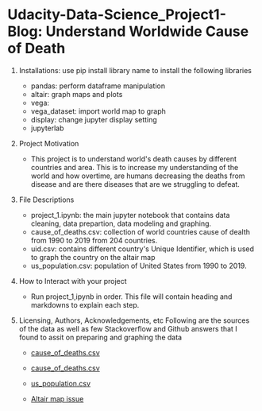 # Udacity-Data-Science_Project1-Blog: Understand Worldwide Cause of Death

1. Installations: use pip install library name to install the following libraries
    - pandas: perform dataframe manipulation 
    - altair: graph maps and plots
    - vega: 
    - vega_dataset: import world map to graph
    - display: change jupyter display setting
    - jupyterlab

2. Project Motivation
    - This project is to understand world's death causes by different countries and area. This is to increase my understanding of the world and how overtime, are humans decreasing the deaths from disease and are there diseases that are we struggling to defeat.

3. File Descriptions
   - project_1.ipynb: the main jupyter notebook that contains data cleaning, data prepartion, data modeling and graphing.
   - cause_of_deaths.csv: collection of world countries cause of dealth from 1990 to 2019 from 204 countries.
   - uid.csv: contains different country's Unique Identifier, which is used to graph the country on the altair map
   - us_population.csv: population of United States from 1990 to 2019.

4. How to Interact with your project
    - Run project_1,ipynb in order. This file will contain heading and markdowns to explain each step.

5. Licensing, Authors, Acknowledgements, etc
    Following are the sources of the data as well as few Stackoverflow and Github answers that I found to assit on preparing and graphing the data

    - [cause_of_deaths.csv](https://www.kaggle.com/datasets/e08190eb1e73a5202444cae6c11c589870142f4f630fb4182601a56c8bc09c67)
    
    - [cause_of_deaths.csv](https://raw.githubusercontent.com/CSSEGISandData/COVID-19/master/csse_covid_19_data/UID_ISO_FIPS_LookUp_Table.csv)

    - [us_population.csv](https://data.worldbank.org/indicator/SP.POP.TOTL?locations=US)

    - [Altair map issue](https://github.com/altair-viz/altair/issues/2044)